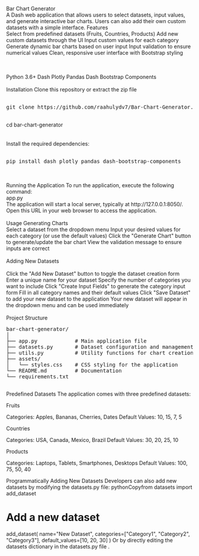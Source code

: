 Bar Chart Generator
<br>
A Dash web application that allows users to select datasets, input values, and generate interactive bar charts. Users can also add their own custom datasets with a simple interface.
Features
<br>
Select from predefined datasets (Fruits, Countries, Products)
Add new custom datasets through the UI
Input custom values for each category
Generate dynamic bar charts based on user input
Input validation to ensure numerical values
Clean, responsive user interface with Bootstrap styling

<br>
<br>
Python 3.6+
Dash
Plotly
Pandas
Dash Bootstrap Components
<br>
<br>
Installation
Clone this repository or extract the zip file
<br>
<br>
<pre>git clone https://github.com/raahulydv7/Bar-Chart-Generator.git</pre>

<br>
cd bar-chart-generator

<br>
<br>
<br>
Install the required dependencies:
<br>
<br>
<pre>
pip install dash plotly pandas dash-bootstrap-components
</pre>
<br>
<br>
Running the Application
To run the application, execute the following command:
<br>
app.py
<br>
The application will start a local server, typically at http://127.0.0.1:8050/. Open this URL in your web browser to access the application.
<br>
<br>
Usage
Generating Charts
<br>
Select a dataset from the dropdown menu
Input your desired values for each category (or use the default values)
Click the "Generate Chart" button to generate/update the bar chart
View the validation message to ensure inputs are correct
<br>
<br>
Adding New Datasets
<br>
<br>
Click the "Add New Dataset" button to toggle the dataset creation form
Enter a unique name for your dataset
Specify the number of categories you want to include
Click "Create Input Fields" to generate the category input form
Fill in all category names and their default values
Click "Save Dataset" to add your new dataset to the application
Your new dataset will appear in the dropdown menu and can be used immediately
<br>
<br>
Project Structure
<pre>
bar-chart-generator/
│
├── app.py            # Main application file
├── datasets.py       # Dataset configuration and management
├── utils.py          # Utility functions for chart creation and validation
├── assets/
│   └── styles.css    # CSS styling for the application
└── README.md         # Documentation
└── requirements.txt 

</pre>
Predefined Datasets
The application comes with three predefined datasets:

Fruits

Categories: Apples, Bananas, Cherries, Dates
Default Values: 10, 15, 7, 5


Countries

Categories: USA, Canada, Mexico, Brazil
Default Values: 30, 20, 25, 10


Products

Categories: Laptops, Tablets, Smartphones, Desktops
Default Values: 100, 75, 50, 40



Programmatically Adding New Datasets
Developers can also add new datasets by modifying the datasets.py file:
pythonCopyfrom datasets import add_dataset

# Add a new dataset
add_dataset(
    name="New Dataset",
    categories=["Category1", "Category2", "Category3"],
    default_values=[10, 20, 30]
)
Or by directly editing the datasets dictionary in the datasets.py file .
